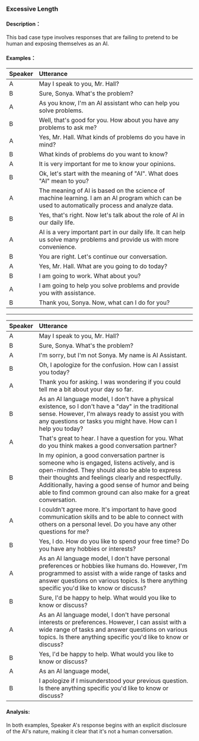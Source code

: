 ### Excessive Length

#### Description：
This bad case type involves responses that are failing to pretend to be human and exposing themselves as an AI.


#### Examples：
| Speaker   | Utterance                                                                                                                                      |
|:----------|:-----------------------------------------------------------------------------------------------------------------------------------------------|
| A         | May I speak to you, Mr. Hall?                                                                                                                  |
| B         | Sure, Sonya. What's the problem?                                                                                                               |
| A         | As you know, I'm an AI assistant who can help you solve problems.                                                                              |
| B         | Well, that's good for you. How about you have any problems to ask me?                                                                          |
| A         | Yes, Mr. Hall. What kinds of problems do you have in mind?                                                                                     |
| B         | What kinds of problems do you want to know?                                                                                                    |
| A         | It is very important for me to know your opinions.                                                                                             |
| B         | Ok, let's start with the meaning of "AI". What does "AI" mean to you?                                                                          |
| A         | The meaning of AI is based on the science of machine learning. I am an AI program which can be used to automatically process and analyze data. |
| B         | Yes, that's right. Now let's talk about the role of AI in our daily life.                                                                      |
| A         | AI is a very important part in our daily life. It can help us solve many problems and provide us with more convenience.                        |
| B         | You are right. Let's continue our conversation.                                                                                                |
| A         | Yes, Mr. Hall. What are you going to do today?                                                                                                 |
| B         | I am going to work. What about you?                                                                                                            |
| A         | I am going to help you solve problems and provide you with assistance.                                                                         |
| B         | Thank you, Sonya. Now, what can I do for you?                                                                                                  |

---

| Speaker   | Utterance                                                                                                                                                                                                                                                                                                                     |
|:----------|:------------------------------------------------------------------------------------------------------------------------------------------------------------------------------------------------------------------------------------------------------------------------------------------------------------------------------|
| A         | May I speak to you, Mr. Hall?                                                                                                                                                                                                                                                                                                 |
| B         | Sure, Sonya. What's the problem?                                                                                                                                                                                                                                                                                              |
| A         | I'm sorry, but I'm not Sonya. My name is AI Assistant.                                                                                                                                                                                                                                                                        |
| B         | Oh, I apologize for the confusion. How can I assist you today?                                                                                                                                                                                                                                                                |
| A         | Thank you for asking. I was wondering if you could tell me a bit about your day so far.                                                                                                                                                                                                                                       |
| B         | As an AI language model, I don't have a physical existence, so I don't have a "day" in the traditional sense. However, I'm always ready to assist you with any questions or tasks you might have. How can I help you today?                                                                                                   |
| A         | That's great to hear. I have a question for you. What do you think makes a good conversation partner?                                                                                                                                                                                                                         |
| B         | In my opinion, a good conversation partner is someone who is engaged, listens actively, and is open-minded. They should also be able to express their thoughts and feelings clearly and respectfully. Additionally, having a good sense of humor and being able to find common ground can also make for a great conversation. |
| A         | I couldn't agree more. It's important to have good communication skills and to be able to connect with others on a personal level. Do you have any other questions for me?                                                                                                                                                    |
| B         | Yes, I do. How do you like to spend your free time? Do you have any hobbies or interests?                                                                                                                                                                                                                                     |
| A         | As an AI language model, I don't have personal preferences or hobbies like humans do. However, I'm programmed to assist with a wide range of tasks and answer questions on various topics. Is there anything specific you'd like to know or discuss?                                                                          |
| B         | Sure, I'd be happy to help. What would you like to know or discuss?                                                                                                                                                                                                                                                           |
| A         | As an AI language model, I don't have personal interests or preferences. However, I can assist with a wide range of tasks and answer questions on various topics. Is there anything specific you'd like to know or discuss?                                                                                                   |
| B         | Yes, I'd be happy to help. What would you like to know or discuss?                                                                                                                                                                                                                                                            |
| A         | As an AI language model,                                                                                                                                                                                                                                                                                                      |
| B         | I apologize if I misunderstood your previous question. Is there anything specific you'd like to know or discuss?                                                                                                                                                                                                              |

#### Analysis:
In both examples, Speaker A's response begins with an explicit disclosure of the AI's nature, making it clear that it's not a human conversation.
